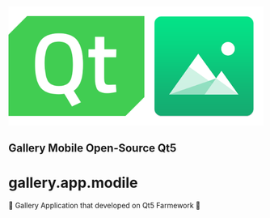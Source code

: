 <p align="center">
  <a href="https://www.qt.io/">
    <img src="images/Qt.png" alt="Qt5 logo">
  </a>
</p>
<p align="center">
  <h2>Gallery Mobile Open-Source Qt5</h2>
</p>

# gallery.app.modile
:iphone: Gallery Application that developed on Qt5 Farmework :iphone: 

